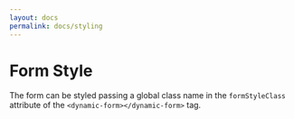 ```yaml
---
layout: docs
permalink: docs/styling
---
```

# Form Style

The form can be styled passing a global class name in the `formStyleClass` attribute of the `<dynamic-form></dynamic-form>` tag.


